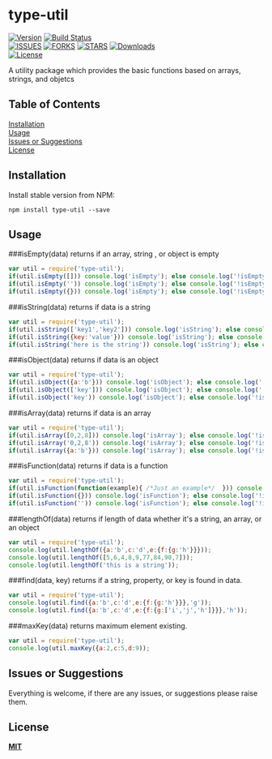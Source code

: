 # type-util
[![Version][version-svg]][package-url]&nbsp;[![Build Status][travis-svg]][travis-url]</br>[![ISSUES][issues-url]][issues-url]&nbsp;[![FORKS][forks-url]][forks-url]&nbsp;[![STARS][stars-url]][stars-url]&nbsp;[![Downloads][downloads-image]][downloads-url]</br>[![License][license-image]][license-url]

[version-svg]: https://img.shields.io/npm/v/type-util.svg?style=flat-square
[package-url]: https://www.npmjs.com/package/type-util
[travis-svg]: https://img.shields.io/travis/masked-runner/type-util/master.svg?style=flat-square
[travis-url]: https://api.travis-ci.org/masked-runner/type-util.svg?branch=master
[issues-url]:https://img.shields.io/github/issues/masked-runner/type-util.svg?style=flat-square
[forks-url]:https://img.shields.io/github/forks/masked-runner/type-util.svg?style=flat-square
[stars-url]:https://img.shields.io/github/stars/masked-runner/type-util.svg?style=flat-square
[downloads-image]: https://img.shields.io/npm/dm/type-util.svg?style=flat-square
[downloads-url]: http://npm-stat.com/charts.html?package=type-util
[license-image]: https://img.shields.io/badge/license-MIT-blue.svg?style=flat-square
[license-url]: https://raw.githubusercontent.com/masked-runner/type-util/master/LICENSE
A utility package which provides the basic functions based on arrays, strings, and objetcs  


## Table of Contents
[Installation](#installation)</br>
[Usage](#usage)</br>
[Issues or Suggestions](#issues-or-suggestions)</br>
[License](#license)

## Installation

Install stable version from NPM:
```
npm install type-util --save
```

## Usage
###isEmpty(data)
returns if an array, string , or object is empty
```javascript
var util = require('type-util');
if(util.isEmpty([])) console.log('isEmpty'); else console.log('!isEmpty'); 
if(util.isEmpty('')) console.log('isEmpty'); else console.log('!isEmpty'); 
if(util.isEmpty({})) console.log('isEmpty'); else console.log('!isEmpty'); 
```
###isString(data)
returns if data is a string
```javascript
var util = require('type-util');
if(util.isString(['key1','key2'])) console.log('isString'); else console.log('!isString'); 
if(util.isString({key:'value'})) console.log('isString'); else console.log('!isString'); 
if(util.isString('here is the string')) console.log('isString'); else console.log('!isString'); 
```
###isObject(data)
returns if data is an object
```javascript
var util = require('type-util');
if(util.isObject({a:'b'})) console.log('isObject'); else console.log('!isObject'); 
if(util.isObject(['key'])) console.log('isObject'); else console.log('!isObject'); 
if(util.isObject('key')) console.log('isObject'); else console.log('!isObject'); 
```
###isArray(data)
returns if data is an array
```javascript
var util = require('type-util');
if(util.isArray([0,2,8])) console.log('isArray'); else console.log('!isArray'); 
if(util.isArray('0,2,8')) console.log('isArray'); else console.log('!isArray'); 
if(util.isArray({a:'b'})) console.log('isArray'); else console.log('!isArray'); 
```
###isFunction(data)
returns if data is a function
```javascript
var util = require('type-util');
if(util.isFunction(function(example){ /*Just an example*/  })) console.log('isFunction'); else console.log('!isFunction'); 
if(util.isFunction({})) console.log('isFunction'); else console.log('!isFunction'); 
if(util.isFunction('')) console.log('isFunction'); else console.log('!isFunction'); 
```

###lengthOf(data)
returns if length of data whether it's a string, an array, or an object
```javascript
var util = require('type-util');
console.log(util.lengthOf({a:'b',c:'d',e:{f:{g:'h'}}}));
console.log(util.lengthOf([5,6,4,8,9,77,84,90,7]));
console.log(util.lengthOf('this is a string'));
```
###find(data, key)
returns if a string, property, or key is found in data.
```javascript
var util = require('type-util');
console.log(util.find({a:'b',c:'d',e:{f:{g:'h'}}},'g'));
console.log(util.find({a:'b',c:'d',e:{f:{g:['i','j','h']}}},'h'));
```
###maxKey(data)
returns maximum element existing.
```javascript
var util = require('type-util');
console.log(util.maxKey({a:2,c:5,d:9));
```

## Issues or Suggestions
Everything is welcome, if there are any issues, or suggestions please raise them.


## License

**[MIT](./LICENSE)**

